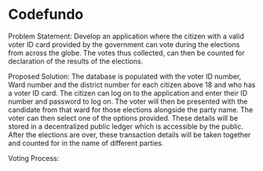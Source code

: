 # Codefundo
Problem Statement:
Develop an application where the citizen with a valid voter ID card provided by the government can vote during the elections from across the globe. The votes thus collected, can then be counted for declaration of the results of the elections.

Proposed Solution:
The database is populated with the voter ID number, Ward number and the district number for each citizen above 18 and who has a voter ID card. The citizen can log on to the application and enter their ID number and password to log on. The voter will then be presented with the candidate from that ward for those elections alongside the party name. The voter can then select one of the options provided. These details will be stored in a decentralized public ledger which is accessible by the public. After the elections are over, these transaction details will be taken together and counted for in the name of different parties. 

Voting Process:

